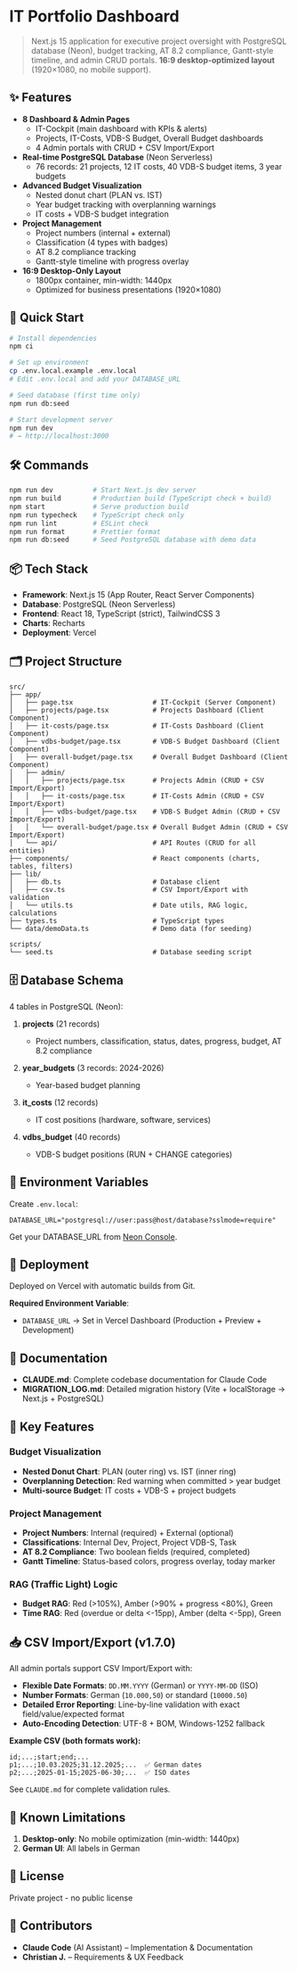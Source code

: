 # IT Portfolio Dashboard

> Next.js 15 application for executive project oversight with PostgreSQL database (Neon), budget tracking, AT 8.2 compliance, Gantt-style timeline, and admin CRUD portals. **16:9 desktop-optimized layout** (1920×1080, no mobile support).

## ✨ Features

- **8 Dashboard & Admin Pages**
  - IT-Cockpit (main dashboard with KPIs & alerts)
  - Projects, IT-Costs, VDB-S Budget, Overall Budget dashboards
  - 4 Admin portals with CRUD + CSV Import/Export
- **Real-time PostgreSQL Database** (Neon Serverless)
  - 76 records: 21 projects, 12 IT costs, 40 VDB-S budget items, 3 year budgets
- **Advanced Budget Visualization**
  - Nested donut chart (PLAN vs. IST)
  - Year budget tracking with overplanning warnings
  - IT costs + VDB-S budget integration
- **Project Management**
  - Project numbers (internal + external)
  - Classification (4 types with badges)
  - AT 8.2 compliance tracking
  - Gantt-style timeline with progress overlay
- **16:9 Desktop-Only Layout**
  - 1800px container, min-width: 1440px
  - Optimized for business presentations (1920×1080)

## 🚀 Quick Start

```bash
# Install dependencies
npm ci

# Set up environment
cp .env.local.example .env.local
# Edit .env.local and add your DATABASE_URL

# Seed database (first time only)
npm run db:seed

# Start development server
npm run dev
# → http://localhost:3000
```

## 🛠️ Commands

```bash
npm run dev          # Start Next.js dev server
npm run build        # Production build (TypeScript check + build)
npm start            # Serve production build
npm run typecheck    # TypeScript check only
npm run lint         # ESLint check
npm run format       # Prettier format
npm run db:seed      # Seed PostgreSQL database with demo data
```

## 📦 Tech Stack

- **Framework**: Next.js 15 (App Router, React Server Components)
- **Database**: PostgreSQL (Neon Serverless)
- **Frontend**: React 18, TypeScript (strict), TailwindCSS 3
- **Charts**: Recharts
- **Deployment**: Vercel

## 🗂️ Project Structure

```
src/
├── app/
│   ├── page.tsx                    # IT-Cockpit (Server Component)
│   ├── projects/page.tsx           # Projects Dashboard (Client Component)
│   ├── it-costs/page.tsx           # IT-Costs Dashboard (Client Component)
│   ├── vdbs-budget/page.tsx        # VDB-S Budget Dashboard (Client Component)
│   ├── overall-budget/page.tsx     # Overall Budget Dashboard (Client Component)
│   ├── admin/
│   │   ├── projects/page.tsx       # Projects Admin (CRUD + CSV Import/Export)
│   │   ├── it-costs/page.tsx       # IT-Costs Admin (CRUD + CSV Import/Export)
│   │   ├── vdbs-budget/page.tsx    # VDB-S Budget Admin (CRUD + CSV Import/Export)
│   │   └── overall-budget/page.tsx # Overall Budget Admin (CRUD + CSV Import/Export)
│   └── api/                        # API Routes (CRUD for all entities)
├── components/                     # React components (charts, tables, filters)
├── lib/
│   ├── db.ts                       # Database client
│   ├── csv.ts                      # CSV Import/Export with validation
│   └── utils.ts                    # Date utils, RAG logic, calculations
├── types.ts                        # TypeScript types
└── data/demoData.ts                # Demo data (for seeding)

scripts/
└── seed.ts                         # Database seeding script
```

## 🗄️ Database Schema

4 tables in PostgreSQL (Neon):

1. **projects** (21 records)
   - Project numbers, classification, status, dates, progress, budget, AT 8.2 compliance

2. **year_budgets** (3 records: 2024-2026)
   - Year-based budget planning

3. **it_costs** (12 records)
   - IT cost positions (hardware, software, services)

4. **vdbs_budget** (40 records)
   - VDB-S budget positions (RUN + CHANGE categories)

## 🔐 Environment Variables

Create `.env.local`:

```env
DATABASE_URL="postgresql://user:pass@host/database?sslmode=require"
```

Get your DATABASE_URL from [Neon Console](https://console.neon.tech).

## 🚀 Deployment

Deployed on Vercel with automatic builds from Git.

**Required Environment Variable**:
- `DATABASE_URL` → Set in Vercel Dashboard (Production + Preview + Development)

## 📖 Documentation

- **CLAUDE.md**: Complete codebase documentation for Claude Code
- **MIGRATION_LOG.md**: Detailed migration history (Vite + localStorage → Next.js + PostgreSQL)

## 🎨 Key Features

### Budget Visualization
- **Nested Donut Chart**: PLAN (outer ring) vs. IST (inner ring)
- **Overplanning Detection**: Red warning when committed > year budget
- **Multi-source Budget**: IT costs + VDB-S + project budgets

### Project Management
- **Project Numbers**: Internal (required) + External (optional)
- **Classifications**: Internal Dev, Project, Project VDB-S, Task
- **AT 8.2 Compliance**: Two boolean fields (required, completed)
- **Gantt Timeline**: Status-based colors, progress overlay, today marker

### RAG (Traffic Light) Logic
- **Budget RAG**: Red (>105%), Amber (>90% + progress <80%), Green
- **Time RAG**: Red (overdue or delta <-15pp), Amber (delta <-5pp), Green

## 📥 CSV Import/Export (v1.7.0)

All admin portals support CSV Import/Export with:
- **Flexible Date Formats**: `DD.MM.YYYY` (German) or `YYYY-MM-DD` (ISO)
- **Number Formats**: German (`10.000,50`) or standard (`10000.50`)
- **Detailed Error Reporting**: Line-by-line validation with exact field/value/expected format
- **Auto-Encoding Detection**: UTF-8 + BOM, Windows-1252 fallback

**Example CSV (both formats work):**
```csv
id;...;start;end;...
p1;...;10.03.2025;31.12.2025;...  ✅ German dates
p2;...;2025-01-15;2025-06-30;...  ✅ ISO dates
```

See `CLAUDE.md` for complete validation rules.

## 🧪 Known Limitations

1. **Desktop-only**: No mobile optimization (min-width: 1440px)
2. **German UI**: All labels in German

## 📝 License

Private project - no public license

## 👥 Contributors

- **Claude Code** (AI Assistant) – Implementation & Documentation
- **Christian J.** – Requirements & UX Feedback
